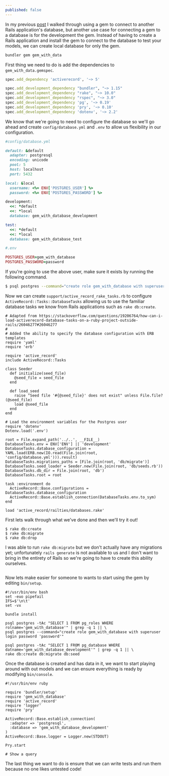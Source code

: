 ```yaml
---
published: false
---
```

In my previous [post](https://jer-k.github.io/connect-to-database-through-gem/) I walked through using a gem to connect to another Rails application's database, but another use case for connecting a gem to a database is for the development the gem. Instead of having to create a Rails application and install the gem to connect to the database to test your models, we can create local database for only the gem.

```ruby
bundler gem gem_with_data
```

First thing we need to do is add the dependencies to `gem_with_data.gemspec`.

```ruby
spec.add_dependency 'activerecord', '~> 5'

spec.add_development_dependency "bundler", "~> 1.15"
spec.add_development_dependency "rake", "~> 10.0"
spec.add_development_dependency "rspec", "~> 3.0"
spec.add_development_dependency 'pg', '~> 0.19'
spec.add_development_dependency 'pry', '~> 0.10'
spec.add_development_dependency 'dotenv', '~> 2.2'
```

We know that we're going to need to configure the database so we'll go ahead and create `config/database.yml` and `.env` to allow us flexibility in our configuration.
```ruby
#config/database.yml

default: &default
  adapter: postgresql
  encoding: unicode
  pool: 5
  host: localhost
  port: 5432

local: &local
  username: <%= ENV['POSTGRES_USER'] %>
  password: <%= ENV['POSTGRES_PASSWORD'] %>

development:
  <<: *default
  <<: *local
  database: gem_with_database_development

test:
  <<: *default
  <<: *local
  database: gem_with_database_test
```

```ruby
#.env

POSTGRES_USER=gem_with_database
POSTGRES_PASSWORD=password
```

If you're going to use the above user, make sure it exists by running the following command.
```bash
$ psql postgres --command="create role gem_with_database with superuser login password 'password'"
```

Now we can create `support/active_record_rake_tasks.rb` to configure `ActiveRecord::Tasks::DatabaseTasks` allowing us to use the familiar database tasks we know from Rails applications such as `rake db:create`.

```
# Adapted from https://stackoverflow.com/questions/19206764/how-can-i-load-activerecord-database-tasks-on-a-ruby-project-outside-rails/26046277#26046277
#
# Added the ability to specify the database configuration with ERB templates
require 'yaml'
require 'erb'

require 'active_record'
include ActiveRecord::Tasks

class Seeder
  def initialize(seed_file)
    @seed_file = seed_file
  end

  def load_seed
    raise "Seed file '#{@seed_file}' does not exist" unless File.file?(@seed_file)
    load @seed_file
  end
end

# Load the environment variables for the Postgres user
require 'dotenv'
Dotenv.load('.env')

root = File.expand_path('../..', __FILE__)
DatabaseTasks.env = ENV['ENV'] || 'development'
DatabaseTasks.database_configuration = YAML.load(ERB.new(IO.read(File.join(root, 'config/database.yml'))).result)
DatabaseTasks.migrations_paths = [File.join(root, 'db/migrate')]
DatabaseTasks.seed_loader = Seeder.new(File.join(root, 'db/seeds.rb'))
DatabaseTasks.db_dir = File.join(root, 'db')
DatabaseTasks.root = root

task :environment do
  ActiveRecord::Base.configurations = DatabaseTasks.database_configuration
  ActiveRecord::Base.establish_connection(DatabaseTasks.env.to_sym)
end

load 'active_record/railties/databases.rake'
```

First lets walk through what we've done and then we'll try it out!


```
$ rake db:create
$ rake db:migrate
$ rake db:drop
```

I was able to run `rake db:migrate` but we don't actually have any migrations yet; unfortunately `rails generate` is not available to us and I don't want to bring in the entirety of Rails so we're going to have to create this ability ourselves.

```

```

Now lets make easier for someone to wants to start using the gem by editing `bin/setup`.

```
#!/usr/bin/env bash
set -euo pipefail
IFS=$'\n\t'
set -vx

bundle install

psql postgres -tAc "SELECT 1 FROM pg_roles WHERE rolname='gem_with_database'" | grep -q 1 || \
psql postgres --command="create role gem_with_database with superuser login password 'password'"

psql postgres -tAc "SELECT 1 FROM pg_database WHERE datname='gem_with_database_development'" | grep -q 1 || \
rake db:create db:migrate db:seed
```
Once the database is created and has data in it, we want to start playing around with out models and we can ensure everything is ready by modifying `bin/console`.

```
#!/usr/bin/env ruby

require 'bundler/setup'
require 'gem_with_database'
require 'active_record'
require 'logger'
require 'pry'

ActiveRecord::Base.establish_connection(
  :adapter => 'postgresql',
  :database => 'gem_with_database_development'
)
ActiveRecord::Base.logger = Logger.new(STDOUT)

Pry.start
```

```
# Show a query
```

The last thing we want to do is ensure that we can write tests and run them because no one likes untested code!



